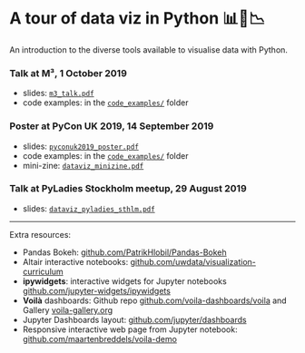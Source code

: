 # A tour of data viz in Python 📊🐍📉

An introduction to the diverse tools available to visualise data with Python.

### Talk at M³, 1 October 2019

* slides: [`m3_talk.pdf`](m3_talk.pdf)
* code examples: in the [`code_examples/`](https://github.com/Eleonore9/tour_dataviz_python/tree/master/code_examples) folder


### Poster at PyCon UK 2019, 14 September 2019

* slides: [`pyconuk2019_poster.pdf`](pyconuk2019_poster.pdf)
* code examples: in the [`code_examples/`](https://github.com/Eleonore9/tour_dataviz_python/tree/master/code_examples) folder
* mini-zine: [`dataviz_minizine.pdf`](dataviz_minizine.pdf)


### Talk at PyLadies Stockholm meetup, 29 August 2019

* slides: [`dataviz_pyladies_sthlm.pdf`](dataviz_pyladies_sthlm.pdf)


___

Extra resources:

* Pandas Bokeh: [github.com/PatrikHlobil/Pandas-Bokeh](https://github.com/PatrikHlobil/Pandas-Bokeh)
* Altair interactive notebooks: [github.com/uwdata/visualization-curriculum](https://github.com/uwdata/visualization-curriculum)
* __ipywidgets__: interactive widgets for Jupyter notebooks [github.com/jupyter-widgets/ipywidgets](https://github.com/jupyter-widgets/ipywidgets)
* __Voilà__ dashboards: Github repo [github.com/voila-dashboards/voila](https://github.com/voila-dashboards/voila) and Gallery [voila-gallery.org](https://voila-gallery.org/services/gallery/)
* Jupyter Dashboards layout: [github.com/jupyter/dashboards](https://github.com/jupyter/dashboards)
* Responsive interactive web page from Jupyter notebook: [github.com/maartenbreddels/voila-demo](https://github.com/maartenbreddels/voila-demo)
